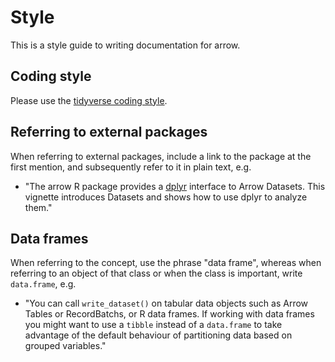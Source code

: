 # Style

This is a style guide to writing documentation for arrow.

## Coding style

Please use the [tidyverse coding style](https://style.tidyverse.org/).

## Referring to external packages

When referring to external packages, include a link to the package at the first mention, and subsequently refer to it in plain text, e.g.

* "The arrow R package provides a [dplyr](https://dplyr.tidyverse.org/) interface to Arrow Datasets.  This vignette introduces Datasets and shows how to use dplyr to analyze them."

## Data frames

When referring to the concept, use the phrase "data frame", whereas when referring to an object of that class or when the class is important, write `data.frame`, e.g.

* "You can call `write_dataset()` on tabular data objects such as Arrow Tables or RecordBatchs, or R data frames. If working with data frames you might want to use a `tibble` instead of a `data.frame` to take advantage of the default behaviour of partitioning data based on grouped variables."
